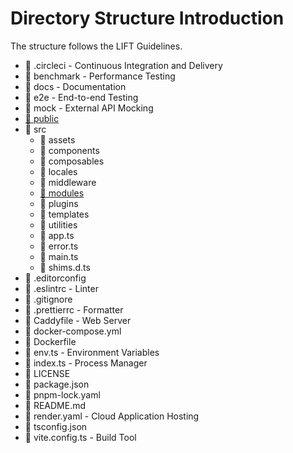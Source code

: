 # Directory Structure Introduction

The structure follows the LIFT Guidelines.

- :open_file_folder: .circleci - Continuous Integration and Delivery
- :open_file_folder: benchmark - Performance Testing
- :open_file_folder: docs - Documentation
- :open_file_folder: e2e - End-to-end Testing
- :open_file_folder: mock - External API Mocking
- [:open_file_folder: public](./public.md)
- :open_file_folder: src
  - :open_file_folder: assets
  - :open_file_folder: components
  - :open_file_folder: composables
  - :open_file_folder: locales
  - :open_file_folder: middleware
  - [:open_file_folder: modules](./modules.md)
  - :open_file_folder: plugins
  - :open_file_folder: templates
  - :open_file_folder: utilities
  - :page_facing_up: app.ts
  - :page_facing_up: error.ts
  - :page_facing_up: main.ts
  - :page_facing_up: shims.d.ts
- :page_facing_up: .editorconfig
- :page_facing_up: .eslintrc - Linter
- :page_facing_up: .gitignore
- :page_facing_up: .prettierrc - Formatter
- :page_facing_up: Caddyfile - Web Server
- :page_facing_up: docker-compose.yml
- :page_facing_up: Dockerfile
- :page_facing_up: env.ts - Environment Variables
- :page_facing_up: index.ts - Process Manager
- :page_facing_up: LICENSE
- :page_facing_up: package.json
- :page_facing_up: pnpm-lock.yaml
- :page_facing_up: README.md
- :page_facing_up: render.yaml - Cloud Application Hosting
- :page_facing_up: tsconfig.json
- :page_facing_up: vite.config.ts - Build Tool

